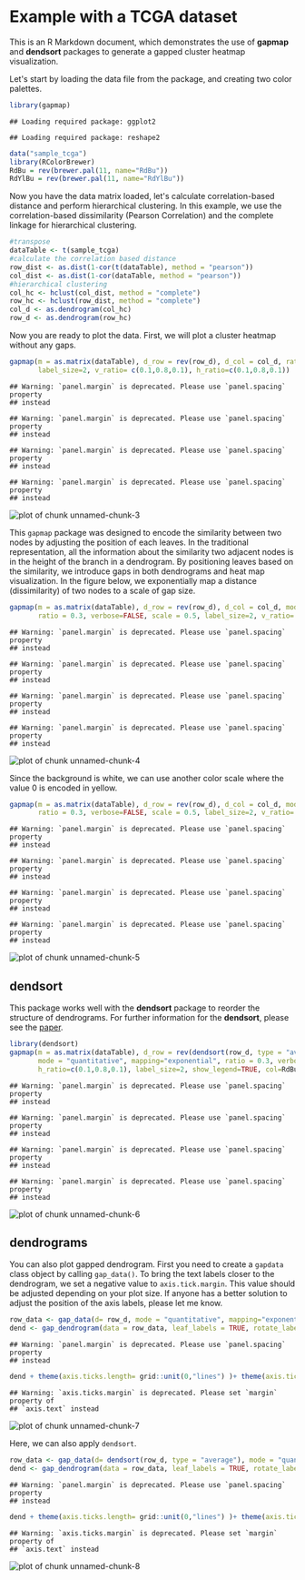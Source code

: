 
# Example with a TCGA dataset

This is an R Markdown document, which demonstrates the use of **gapmap** and **dendsort** packages to generate a gapped cluster heatmap visualization.


Let's start by loading the data file from the package, and creating two color palettes.

```r
library(gapmap)
```

```
## Loading required package: ggplot2
```

```
## Loading required package: reshape2
```

```r
data("sample_tcga")
library(RColorBrewer)
RdBu = rev(brewer.pal(11, name="RdBu"))
RdYlBu = rev(brewer.pal(11, name="RdYlBu"))
```

Now you have the data matrix loaded, let's calculate correlation-based distance and perform hierarchical clustering. In this example, we use the correlation-based dissimilarity (Pearson Correlation) and the complete linkage for hierarchical clustering. 

```r
#transpose
dataTable <- t(sample_tcga)
#calculate the correlation based distance
row_dist <- as.dist(1-cor(t(dataTable), method = "pearson"))
col_dist <- as.dist(1-cor(dataTable, method = "pearson"))
#hierarchical clustering
col_hc <- hclust(col_dist, method = "complete")
row_hc <- hclust(row_dist, method = "complete")
col_d <- as.dendrogram(col_hc)
row_d <- as.dendrogram(row_hc)
```


Now you are ready to plot the data. First, we will plot a cluster heatmap without any gaps. 


```r
gapmap(m = as.matrix(dataTable), d_row = rev(row_d), d_col = col_d, ratio = 0, verbose=FALSE, col=RdBu,
       label_size=2, v_ratio= c(0.1,0.8,0.1), h_ratio=c(0.1,0.8,0.1))
```

```
## Warning: `panel.margin` is deprecated. Please use `panel.spacing` property
## instead

## Warning: `panel.margin` is deprecated. Please use `panel.spacing` property
## instead

## Warning: `panel.margin` is deprecated. Please use `panel.spacing` property
## instead

## Warning: `panel.margin` is deprecated. Please use `panel.spacing` property
## instead
```

![plot of chunk unnamed-chunk-3](figure_tcga_example/unnamed-chunk-3-1.png)

This `gapmap` package was designed to encode the similarity between two nodes by adjusting the position of each leaves. In the traditional representation, all the information about the similarity two adjacent nodes is in the height of the branch in a dendrogram. By positioning leaves based on the similarity, we introduce gaps in both dendrograms and heat map visualization. In the figure below, we exponentially map a distance (dissimilarity) of two nodes to a scale of gap size.  


```r
gapmap(m = as.matrix(dataTable), d_row = rev(row_d), d_col = col_d, mode = "quantitative", mapping="exponential", col=RdBu,
       ratio = 0.3, verbose=FALSE, scale = 0.5, label_size=2, v_ratio= c(0.1,0.8,0.1), h_ratio=c(0.1,0.8,0.1))
```

```
## Warning: `panel.margin` is deprecated. Please use `panel.spacing` property
## instead

## Warning: `panel.margin` is deprecated. Please use `panel.spacing` property
## instead

## Warning: `panel.margin` is deprecated. Please use `panel.spacing` property
## instead

## Warning: `panel.margin` is deprecated. Please use `panel.spacing` property
## instead
```

![plot of chunk unnamed-chunk-4](figure_tcga_example/unnamed-chunk-4-1.png)

Since the background is white, we can use another color scale where the value 0 is encoded in yellow. 


```r
gapmap(m = as.matrix(dataTable), d_row = rev(row_d), d_col = col_d, mode = "quantitative", mapping="exponential", col=RdYlBu,
       ratio = 0.3, verbose=FALSE, scale = 0.5, label_size=2, v_ratio= c(0.1,0.8,0.1), h_ratio=c(0.1,0.8,0.1))
```

```
## Warning: `panel.margin` is deprecated. Please use `panel.spacing` property
## instead

## Warning: `panel.margin` is deprecated. Please use `panel.spacing` property
## instead

## Warning: `panel.margin` is deprecated. Please use `panel.spacing` property
## instead

## Warning: `panel.margin` is deprecated. Please use `panel.spacing` property
## instead
```

![plot of chunk unnamed-chunk-5](figure_tcga_example/unnamed-chunk-5-1.png)

## dendsort ##
This package works well with the **dendsort** package to reorder the structure of dendrograms. For further information for the **dendsort**, please see the [paper](https://f1000research.com/articles/3-177/v1).


```r
library(dendsort)
gapmap(m = as.matrix(dataTable), d_row = rev(dendsort(row_d, type = "average")), d_col = dendsort(col_d, type = "average"),  
       mode = "quantitative", mapping="exponential", ratio = 0.3, verbose=FALSE, scale = 0.5, v_ratio= c(0.1,0.8,0.1), 
       h_ratio=c(0.1,0.8,0.1), label_size=2, show_legend=TRUE, col=RdBu)
```

```
## Warning: `panel.margin` is deprecated. Please use `panel.spacing` property
## instead

## Warning: `panel.margin` is deprecated. Please use `panel.spacing` property
## instead

## Warning: `panel.margin` is deprecated. Please use `panel.spacing` property
## instead

## Warning: `panel.margin` is deprecated. Please use `panel.spacing` property
## instead
```

![plot of chunk unnamed-chunk-6](figure_tcga_example/unnamed-chunk-6-1.png)

## dendrograms ##
You can also plot gapped dendrogram. First you need to create a `gapdata` class object by calling `gap_data()`.  To bring the text labels closer to the dendrogram, we set a negative value to `axis.tick.margin`. This value should be adjusted depending on your plot size. If anyone has a better solution to adjust the position of the axis labels, please let me know.  

```r
row_data <- gap_data(d= row_d, mode = "quantitative", mapping="exponential", ratio=0.3, scale= 0.5)
dend <- gap_dendrogram(data = row_data, leaf_labels = TRUE, rotate_label = TRUE)
```

```
## Warning: `panel.margin` is deprecated. Please use `panel.spacing` property
## instead
```

```r
dend + theme(axis.ticks.length= grid::unit(0,"lines") )+ theme(axis.ticks.margin = grid::unit(-0.8, "lines"))
```

```
## Warning: `axis.ticks.margin` is deprecated. Please set `margin` property of
## `axis.text` instead
```

![plot of chunk unnamed-chunk-7](figure_tcga_example/unnamed-chunk-7-1.png)

Here, we can also apply `dendsort`.

```r
row_data <- gap_data(d= dendsort(row_d, type = "average"), mode = "quantitative", mapping="exponential", ratio=0.3, scale= 0.5)
dend <- gap_dendrogram(data = row_data, leaf_labels = TRUE, rotate_label = TRUE)
```

```
## Warning: `panel.margin` is deprecated. Please use `panel.spacing` property
## instead
```

```r
dend + theme(axis.ticks.length= grid::unit(0,"lines") )+ theme(axis.ticks.margin = grid::unit(-0.8, "lines"))
```

```
## Warning: `axis.ticks.margin` is deprecated. Please set `margin` property of
## `axis.text` instead
```

![plot of chunk unnamed-chunk-8](figure_tcga_example/unnamed-chunk-8-1.png)





